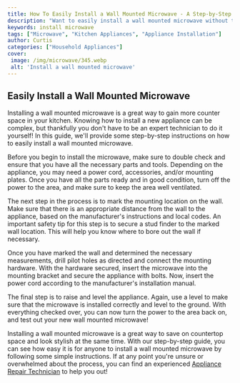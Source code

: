 ```yaml
---
title: How To Easily Install a Wall Mounted Microwave - A Step-by-Step Guide
description: "Want to easily install a wall mounted microwave without the hassle Look no further - this step-by-step guide will give you all you need to make the installation quick and easy"
keywords: install microwave
tags: ["Microwave", "Kitchen Appliances", "Appliance Installation"]
author: Curtis
categories: ["Household Appliances"]
cover: 
 image: /img/microwave/345.webp
 alt: 'Install a wall mounted microwave'
---
```

## Easily Install a Wall Mounted Microwave 

Installing a wall mounted microwave is a great way to gain more counter space in your kitchen. Knowing how to install a new appliance can be complex, but thankfully you don't have to be an expert technician to do it yourself! In this guide, we'll provide some step-by-step instructions on how to easily install a wall mounted microwave. 

Before you begin to install the microwave, make sure to double check and ensure that you have all the necessary parts and tools. Depending on the appliance, you may need a power cord, accessories, and/or mounting plates. Once you have all the parts ready and in good condition, turn off the power to the area, and make sure to keep the area well ventilated. 

The next step in the process is to mark the mounting location on the wall. Make sure that there is an appropriate distance from the wall to the appliance, based on the manufacturer's instructions and local codes. An important safety tip for this step is to secure a stud finder to the marked wall location. This will help you know where to bore out the wall if necessary. 

Once you have marked the wall and determined the necessary measurements, drill pilot holes as directed and connect the mounting hardware. With the hardware secured, insert the microwave into the mounting bracket and secure the appliance with bolts. Now, insert the power cord according to the manufacturer's installation manual.

The final step is to raise and level the appliance. Again, use a level to make sure that the microwave is installed correctly and level to the ground. With everything checked over, you can now turn the power to the area back on, and test out your new wall mounted microwave! 

Installing a wall mounted microwave is a great way to save on countertop space and look stylish at the same time. With our step-by-step guide, you can see how easy it is for anyone to install a wall mounted microwave by following some simple instructions. If at any point you're unsure or overwhelmed about the process, you can find an experienced [Appliance Repair Technician](./pages/appliance-repair-technicians) to help you out!
